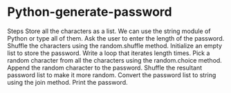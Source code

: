 # Python-generate-password
Steps
Store all the characters as a list. We can use the string module of Python or type all of them.
Ask the user to enter the length of the password.
Shuffle the characters using the random.shuffle method.
Initialize an empty list to store the password.
Write a loop that iterates length times.
Pick a random character from all the characters using the random.choice method.
Append the random character to the password.
Shuffle the resultant password list to make it more random.
Convert the password list to string using the join method.
Print the password.

